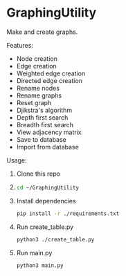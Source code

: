 # GraphingUtility

Make and create graphs.

Features:

- Node creation
- Edge creation
- Weighted edge creation
- Directed edge creation
- Rename nodes
- Rename graphs
- Reset graph
- Djikstra's algorithm
- Depth first search
- Breadth first search
- View adjacency matrix
- Save to database
- Import from database

Usage:

1. Clone this repo
2. ```bash
   cd ~/GraphingUtility
3. Install dependencies
   ```bash
   pip install -r ./requirements.txt
4. Run create_table.py
   ```bash
   python3 ./create_table.py
5. Run main.py
   ```bash
   python3 main.py
